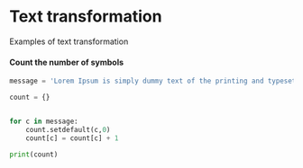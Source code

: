 # Text transformation
Examples of text transformation

#### Count the number of symbols
```python
message = 'Lorem Ipsum is simply dummy text of the printing and typesetting industry. Lorem Ipsum has been the industrys standard dummy text ever since the 1500s, when an unknown printer took a galley of type and scrambled it to make a type specimen book.'

count = {}


for c in message:
	count.setdefault(c,0)
	count[c] = count[c] + 1

print(count)
```